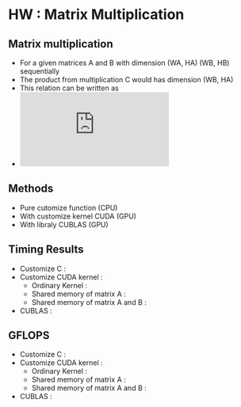 # HW : Matrix Multiplication
## Matrix multiplication 
* For a given matrices A and B with dimension (WA, HA) (WB, HB) sequentially
* The product from multiplication C would has dimension (WB, HA)
* This relation can be written as 
* ![\Large x=\frac{-b\pm\sqrt{b^2-4ac}}{2a}](https://latex.codecogs.com/svg.latex?x%3D%5Cfrac%7B-b%5Cpm%5Csqrt%7Bb%5E2-4ac%7D%7D%7B2a%7D)
 <!-- <img src="https://latex.codecogs.com/svg.latex?\Large&space;C_{i,j} = \sum_{d}^{\text{WA}} A_{d,j}\cdot B_{i,d}" title="\Large C_{i,j} = \sum_{d}^{\text{WA}} A_{d,j}\cdot B_{i,d}" /> -->

## Methods
* Pure cutomize function (CPU)
* With customize kernel CUDA (GPU)
* With libraly CUBLAS (GPU)

## Timing Results
* Customize C : 
* Customize CUDA kernel : 
	* Ordinary Kernel :
	* Shared memory of matrix A :
	* Shared memory of matrix A and B :
* CUBLAS : 

## GFLOPS
* Customize C : 
* Customize CUDA kernel : 
	* Ordinary Kernel :
	* Shared memory of matrix A :
	* Shared memory of matrix A and B :
* CUBLAS : 